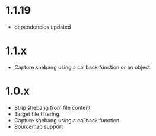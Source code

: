 # 1.1.19

* dependencies updated

# 1.1.x

* Capture shebang using a callback function or an object

# 1.0.x

* Strip shebang from file content
* Target file filtering
* Capture shebang using a callback function
* Sourcemap support
